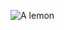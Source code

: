 ![A lemon](https://images.unsplash.com/photo-1527614853535-bc948bbb3e5e?ixlib=rb-1.2.1&ixid=eyJhcHBfaWQiOjEyMDd9&auto=format&fit=crop&w=1400&q=80)
